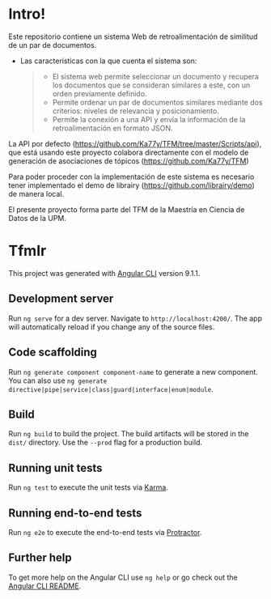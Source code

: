 # Intro!

Este repositorio contiene un sistema Web de retroalimentación de similitud de un par de documentos.

- Las características con la que cuenta el sistema son:

	> * El sistema web permite seleccionar un documento y recupera los documentos que se consideran similares a este, con un orden previamente definido.
	> * Permite ordenar un par de documentos similares mediante dos criterios: niveles de relevancia y posicionamiento.
	> * Permite la conexión a una API y envía la información de la retroalimentación en formato JSON.

La API por defecto (https://github.com/Ka77y/TFM/tree/master/Scripts/api), que está usando este proyecto colabora directamente con el modelo de generación de asociaciones de tópicos (https://github.com/Ka77y/TFM)

Para poder proceder con la implementación de este sistema es necesario tener implementado el demo de librairy (https://github.com/librairy/demo) de manera local.

El presente proyecto forma parte del TFM de la Maestría en Ciencia de Datos de la UPM.

# TfmIr

This project was generated with [Angular CLI](https://github.com/angular/angular-cli) version 9.1.1.

## Development server

Run `ng serve` for a dev server. Navigate to `http://localhost:4200/`. The app will automatically reload if you change any of the source files.

## Code scaffolding

Run `ng generate component component-name` to generate a new component. You can also use `ng generate directive|pipe|service|class|guard|interface|enum|module`.

## Build

Run `ng build` to build the project. The build artifacts will be stored in the `dist/` directory. Use the `--prod` flag for a production build.

## Running unit tests

Run `ng test` to execute the unit tests via [Karma](https://karma-runner.github.io).

## Running end-to-end tests

Run `ng e2e` to execute the end-to-end tests via [Protractor](http://www.protractortest.org/).

## Further help

To get more help on the Angular CLI use `ng help` or go check out the [Angular CLI README](https://github.com/angular/angular-cli/blob/master/README.md).
